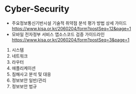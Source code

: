 # Cyber-Security

* 주요정보통신기반시설 기술적 취약점 분석 평가 방법 상세 가이드
  https://www.kisa.or.kr/2060204/form?postSeq=12&page=1
* 모바일 전자정부 서비스 앱소스코드 검증 가이드라인
  https://www.kisa.or.kr/2060204/form?postSeq=3&page=1
  
1. 시스템
2. 네트워크
3. 라우터
4. 애플리케이션
5. 침해사고 분석 및 대응
6. 정보보안 일반/관리
7. 정보보안 법규
